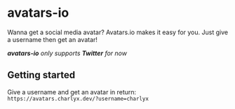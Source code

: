 # avatars-io
Wanna get a social media avatar? Avatars.io makes it easy for you. Just give a username then get an avatar!

***avatars-io** only supports **Twitter** for now*

## Getting started

Give a username and get an avatar in return: `https://avatars.charlyx.dev/?username=charlyx`
